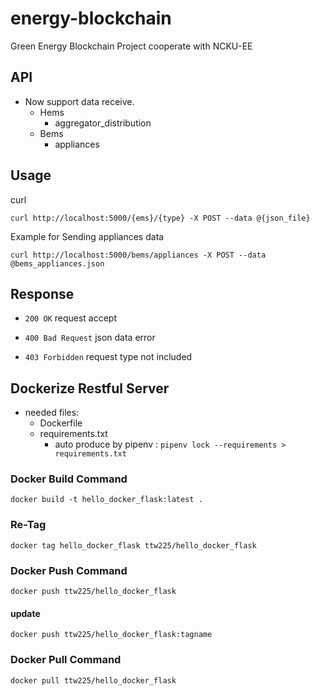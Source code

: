# energy-blockchain
Green Energy Blockchain Project cooperate with NCKU-EE

## API
+ Now support data receive.
    + Hems
        + aggregator_distribution
    + Bems
        + appliances

## Usage

curl

`curl http://localhost:5000/{ems}/{type} -X POST --data @{json_file}`

Example for Sending appliances data

`curl http://localhost:5000/bems/appliances -X POST --data @bems_appliances.json`

## Response
+ `200 OK`
    request accept

+ `400 Bad Request`
    json data error

+ `403 Forbidden`
    request type not included

## Dockerize Restful Server
+ needed files:
    + Dockerfile
    + requirements.txt
        + auto produce by pipenv : `pipenv lock --requirements > requirements.txt`
### Docker Build Command
`docker build -t hello_docker_flask:latest .`

### Re-Tag
`docker tag hello_docker_flask ttw225/hello_docker_flask`

### Docker Push Command
`docker push ttw225/hello_docker_flask`

#### update
`docker push ttw225/hello_docker_flask:tagname`

### Docker Pull Command
`docker pull ttw225/hello_docker_flask`